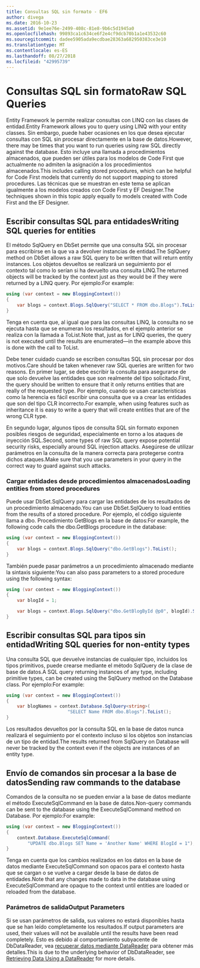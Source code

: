 ```yaml
---
title: Consultas SQL sin formato - EF6
author: divega
ms.date: 2016-10-23
ms.assetid: 9e1ee76e-2499-408c-81e8-9b6c5d1945a0
ms.openlocfilehash: 99893ca1c634ce6f2e4cf9dcb70b1a1e43532c60
ms.sourcegitcommit: dadee5905ada9ecdbae28363a682950383ce3e10
ms.translationtype: MT
ms.contentlocale: es-ES
ms.lasthandoff: 08/27/2018
ms.locfileid: "42995739"
---
```

# <a name="raw-sql-queries"></a><span data-ttu-id="79074-102">Consultas SQL sin formato</span><span class="sxs-lookup"><span data-stu-id="79074-102">Raw SQL Queries</span></span>
<span data-ttu-id="79074-103">Entity Framework le permite realizar consultas con LINQ con las clases de entidad.</span><span class="sxs-lookup"><span data-stu-id="79074-103">Entity Framework allows you to query using LINQ with your entity classes.</span></span> <span data-ttu-id="79074-104">Sin embargo, puede haber ocasiones en los que desea ejecutar consultas con SQL sin procesar directamente en la base de datos.</span><span class="sxs-lookup"><span data-stu-id="79074-104">However, there may be times that you want to run queries using raw SQL directly against the database.</span></span> <span data-ttu-id="79074-105">Esto incluye una llamada a procedimientos almacenados, que pueden ser útiles para los modelos de Code First que actualmente no admiten la asignación a los procedimientos almacenados.</span><span class="sxs-lookup"><span data-stu-id="79074-105">This includes calling stored procedures, which can be helpful for Code First models that currently do not support mapping to stored procedures.</span></span> <span data-ttu-id="79074-106">Las técnicas que se muestran en este tema se aplican igualmente a los modelos creados con Code First y EF Designer.</span><span class="sxs-lookup"><span data-stu-id="79074-106">The techniques shown in this topic apply equally to models created with Code First and the EF Designer.</span></span>  

## <a name="writing-sql-queries-for-entities"></a><span data-ttu-id="79074-107">Escribir consultas SQL para entidades</span><span class="sxs-lookup"><span data-stu-id="79074-107">Writing SQL queries for entities</span></span>  

<span data-ttu-id="79074-108">El método SqlQuery en DbSet permite que una consulta SQL sin procesar para escribirse en la que va a devolver instancias de entidad.</span><span class="sxs-lookup"><span data-stu-id="79074-108">The SqlQuery method on DbSet allows a raw SQL query to be written that will return entity instances.</span></span> <span data-ttu-id="79074-109">Los objetos devueltos se realizará un seguimiento por el contexto tal como lo serían si ha devuelto una consulta LINQ.</span><span class="sxs-lookup"><span data-stu-id="79074-109">The returned objects will be tracked by the context just as they would be if they were returned by a LINQ query.</span></span> <span data-ttu-id="79074-110">Por ejemplo:</span><span class="sxs-lookup"><span data-stu-id="79074-110">For example:</span></span>  

``` csharp  
using (var context = new BloggingContext())
{
    var blogs = context.Blogs.SqlQuery("SELECT * FROM dbo.Blogs").ToList();
}
```  

<span data-ttu-id="79074-111">Tenga en cuenta que, al igual que para las consultas LINQ, la consulta no se ejecuta hasta que se enumeran los resultados, en el ejemplo anterior se realiza con la llamada a ToList.</span><span class="sxs-lookup"><span data-stu-id="79074-111">Note that, just as for LINQ queries, the query is not executed until the results are enumerated—in the example above this is done with the call to ToList.</span></span>  

<span data-ttu-id="79074-112">Debe tener cuidado cuando se escriben consultas SQL sin procesar por dos motivos.</span><span class="sxs-lookup"><span data-stu-id="79074-112">Care should be taken whenever raw SQL queries are written for two reasons.</span></span> <span data-ttu-id="79074-113">En primer lugar, se debe escribir la consulta para asegurarse de que solo devuelve las entidades que son realmente del tipo solicitado.</span><span class="sxs-lookup"><span data-stu-id="79074-113">First, the query should be written to ensure that it only returns entities that are really of the requested type.</span></span> <span data-ttu-id="79074-114">Por ejemplo, cuando se usan características como la herencia es fácil escribir una consulta que va a crear las entidades que son del tipo CLR incorrecto.</span><span class="sxs-lookup"><span data-stu-id="79074-114">For example, when using features such as inheritance it is easy to write a query that will create entities that are of the wrong CLR type.</span></span>  

<span data-ttu-id="79074-115">En segundo lugar, algunos tipos de consulta SQL sin formato exponen posibles riesgos de seguridad, especialmente en torno a los ataques de inyección SQL.</span><span class="sxs-lookup"><span data-stu-id="79074-115">Second, some types of raw SQL query expose potential security risks, especially around SQL injection attacks.</span></span> <span data-ttu-id="79074-116">Asegúrese de utilizar parámetros en la consulta de la manera correcta para protegerse contra dichos ataques.</span><span class="sxs-lookup"><span data-stu-id="79074-116">Make sure that you use parameters in your query in the correct way to guard against such attacks.</span></span>  

### <a name="loading-entities-from-stored-procedures"></a><span data-ttu-id="79074-117">Cargar entidades desde procedimientos almacenados</span><span class="sxs-lookup"><span data-stu-id="79074-117">Loading entities from stored procedures</span></span>  

<span data-ttu-id="79074-118">Puede usar DbSet.SqlQuery para cargar las entidades de los resultados de un procedimiento almacenado.</span><span class="sxs-lookup"><span data-stu-id="79074-118">You can use DbSet.SqlQuery to load entities from the results of a stored procedure.</span></span> <span data-ttu-id="79074-119">Por ejemplo, el código siguiente llama a dbo. Procedimiento GetBlogs en la base de datos:</span><span class="sxs-lookup"><span data-stu-id="79074-119">For example, the following code calls the dbo.GetBlogs procedure in the database:</span></span>  

``` csharp
using (var context = new BloggingContext())
{
    var blogs = context.Blogs.SqlQuery("dbo.GetBlogs").ToList();
}
```  

<span data-ttu-id="79074-120">También puede pasar parámetros a un procedimiento almacenado mediante la sintaxis siguiente:</span><span class="sxs-lookup"><span data-stu-id="79074-120">You can also pass parameters to a stored procedure using the following syntax:</span></span>  

``` csharp
using (var context = new BloggingContext())
{
    var blogId = 1;

    var blogs = context.Blogs.SqlQuery("dbo.GetBlogById @p0", blogId).Single();
}
```  

## <a name="writing-sql-queries-for-non-entity-types"></a><span data-ttu-id="79074-121">Escribir consultas SQL para tipos sin entidad</span><span class="sxs-lookup"><span data-stu-id="79074-121">Writing SQL queries for non-entity types</span></span>  

<span data-ttu-id="79074-122">Una consulta SQL que devuelve instancias de cualquier tipo, incluidos los tipos primitivos, puede crearse mediante el método SqlQuery de la clase de base de datos.</span><span class="sxs-lookup"><span data-stu-id="79074-122">A SQL query returning instances of any type, including primitive types, can be created using the SqlQuery method on the Database class.</span></span> <span data-ttu-id="79074-123">Por ejemplo:</span><span class="sxs-lookup"><span data-stu-id="79074-123">For example:</span></span>  

``` csharp
using (var context = new BloggingContext())
{
    var blogNames = context.Database.SqlQuery<string>(
                       "SELECT Name FROM dbo.Blogs").ToList();
}
```  

<span data-ttu-id="79074-124">Los resultados devueltos por la consulta SQL en la base de datos nunca realizará el seguimiento por el contexto incluso si los objetos son instancias de un tipo de entidad.</span><span class="sxs-lookup"><span data-stu-id="79074-124">The results returned from SqlQuery on Database will never be tracked by the context even if the objects are instances of an entity type.</span></span>  

## <a name="sending-raw-commands-to-the-database"></a><span data-ttu-id="79074-125">Envío de comandos sin procesar a la base de datos</span><span class="sxs-lookup"><span data-stu-id="79074-125">Sending raw commands to the database</span></span>  

<span data-ttu-id="79074-126">Comandos de la consulta no se pueden enviar a la base de datos mediante el método ExecuteSqlCommand en la base de datos.</span><span class="sxs-lookup"><span data-stu-id="79074-126">Non-query commands can be sent to the database using the ExecuteSqlCommand method on Database.</span></span> <span data-ttu-id="79074-127">Por ejemplo:</span><span class="sxs-lookup"><span data-stu-id="79074-127">For example:</span></span>  

``` csharp
using (var context = new BloggingContext())
{
    context.Database.ExecuteSqlCommand(
        "UPDATE dbo.Blogs SET Name = 'Another Name' WHERE BlogId = 1");
}
```  

<span data-ttu-id="79074-128">Tenga en cuenta que los cambios realizados en los datos en la base de datos mediante ExecuteSqlCommand son opacos para el contexto hasta que se cargan o se vuelve a cargar desde la base de datos de entidades.</span><span class="sxs-lookup"><span data-stu-id="79074-128">Note that any changes made to data in the database using ExecuteSqlCommand are opaque to the context until entities are loaded or reloaded from the database.</span></span>  

### <a name="output-parameters"></a><span data-ttu-id="79074-129">Parámetros de salida</span><span class="sxs-lookup"><span data-stu-id="79074-129">Output Parameters</span></span>  

<span data-ttu-id="79074-130">Si se usan parámetros de salida, sus valores no estará disponibles hasta que se han leído completamente los resultados.</span><span class="sxs-lookup"><span data-stu-id="79074-130">If output parameters are used, their values will not be available until the results have been read completely.</span></span> <span data-ttu-id="79074-131">Esto es debido al comportamiento subyacente de DbDataReader, vea [recuperar datos mediante DataReader](http://go.microsoft.com/fwlink/?LinkID=398589) para obtener más detalles.</span><span class="sxs-lookup"><span data-stu-id="79074-131">This is due to the underlying behavior of DbDataReader, see [Retrieving Data Using a DataReader](http://go.microsoft.com/fwlink/?LinkID=398589) for more details.</span></span>  

